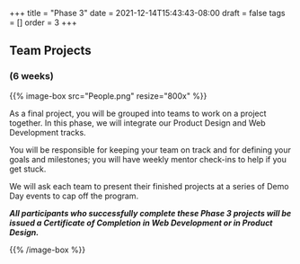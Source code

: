 +++
title = "Phase 3"
date = 2021-12-14T15:43:43-08:00
draft = false
tags = []
order = 3
+++

## Team Projects

### (6 weeks)

{{% image-box src="People.png" resize="800x" %}}

As a final project, you will be grouped into teams to work on a project
together.  In this phase, we will integrate our Product Design and Web
Development tracks.

You will be responsible for keeping your team on track and for defining your
goals and milestones; you will have weekly mentor check-ins to help if you get
stuck.

We will ask each team to present their finished projects at a series of Demo Day
events to cap off the program.

***All participants who successfully complete these Phase 3 projects will be
issued a Certificate of Completion in Web Development or in Product Design.***

{{% /image-box %}}